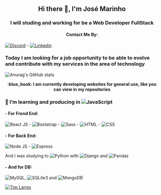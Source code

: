 <h2 align="center"> 
Hi there 👋, I'm
José Marinho
</h2>


<h3 align="center">I will studing and working for be a Web Developer FullStack </h3>

<h4 align="center">Contact Me By:</h4>

[![Discord](https://img.shields.io/badge/Discord-5865F2?style=for-the-badge&logo=discord&logoColor=white)](https://discord.com) - [![Linkedin](https://img.shields.io/badge/LinkedIn-0077B5?style=for-the-badge&logo=linkedin&logoColor=white)](https://www.linkedin.com/in/jose-marinho-a518ba1a1/)

### Today I am looking for a job opportunity to be able to evolve and contribute with my services in the area of technology

![Anurag's GitHub stats](https://github-readme-stats.vercel.app/api?username=clowdcap&show_icons=true&theme=radical)

<p align="center"><b>:blue_book: I am currently developing websites for general use, like you can view in my repositories</b></p>

### :memo: I’m learning and producing in ![JavaScript](https://img.shields.io/badge/JavaScript-323330?style=for-the-badge&logo=javascript&logoColor=F7DF1E) 
#### - For Frond End:
![React JS](https://img.shields.io/badge/React-20232A?style=for-the-badge&logo=react&logoColor=61DAFB) - ![Bootstrap](https://img.shields.io/badge/Bootstrap-563D7C?style=for-the-badge&logo=bootstrap&logoColor=white) - ![Sass](https://img.shields.io/badge/Sass-CC6699?style=for-the-badge&logo=sass&logoColor=white) - ![HTML](https://img.shields.io/badge/HTML5-E34F26?style=for-the-badge&logo=html5&logoColor=white) - ![CSS](https://img.shields.io/badge/CSS3-1572B6?style=for-the-badge&logo=css3&logoColor=white)

#### - For Back End:
![Node JS](https://img.shields.io/badge/Node.js-339933?style=for-the-badge&logo=nodedotjs&logoColor=white) - ![Express](https://img.shields.io/badge/Express.js-000000?style=for-the-badge&logo=express&logoColor=white)

And I was studying to ![Python](https://img.shields.io/badge/Python-FFD43B?style=for-the-badge&logo=python&logoColor=blue) with ![Django](https://img.shields.io/badge/Django-092E20?style=for-the-badge&logo=django&logoColor=green) and ![Pandas](https://img.shields.io/badge/Pandas-2C2D72?style=for-the-badge&logo=pandas&logoColor=white)

#### - And for DB:
![MySQL](https://img.shields.io/badge/MySQL-005C84?style=for-the-badge&logo=mysql&logoColor=white), ![SQLite3](https://img.shields.io/badge/SQLite-07405E?style=for-the-badge&logo=sqlite&logoColor=white) and ![MongoDB](https://img.shields.io/badge/MongoDB-4EA94B?style=for-the-badge&logo=mongodb&logoColor=white)

[![Top Langs](https://github-readme-stats.vercel.app/api/top-langs/?username=clowdcap&show_icons=true&theme=radical)](https://github.com/clowdcap/github-readme-stats)


